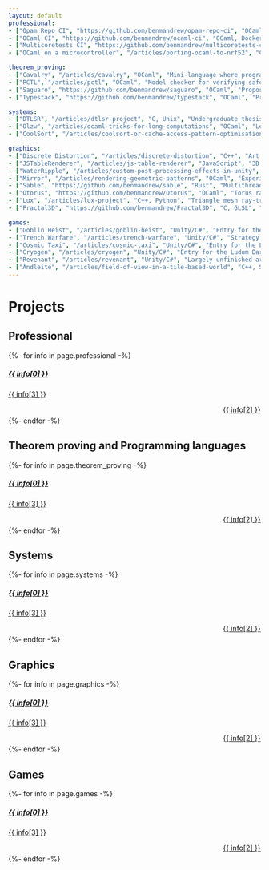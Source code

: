 ```yaml
---
layout: default
professional:
- ["Opam Repo CI", "https://github.com/benmandrew/opam-repo-ci", "OCaml, Docker", "CI for testing submissions to the Opam Repository, the central package universe for the OCaml ecosystem"]
- ["OCaml CI", "https://github.com/benmandrew/ocaml-ci", "OCaml, Docker", "CI for testing OCaml projects on a wide range of operating systems, architectures, and OCaml versions"]
- ["Multicoretests CI", "https://github.com/benmandrew/multicoretests-ci", "OCaml, Docker", "CI for stress-testing the newly introduced OCaml 5 compiler, which exposed several bugs in the multicore runtime"]
- ["OCaml on a microcontroller", "/articles/porting-ocaml-to-nrf52", "C, ARM assembly", "OCaml bytecode running on the nRF52840 board, using OMicroB for the runtime and bytecode optimisation, and RIOT OS for the base layer between the runtime and the board"]

theorem_proving:
- ["Cavalry", "/articles/cavalry", "OCaml", "Mini-language where programs can be verified for correctness using a Hoare logic-style approach"]
- ["PCTL", "/articles/pctl", "OCaml", "Model checker for verifying safety properties using Probabilistic Computation Tree Logic"]
- ["Saguaro", "https://github.com/benmandrew/saguaro", "OCaml", "Propositional logic SAT solver using the DPLL method"]
- ["Typestack", "https://github.com/benmandrew/typestack", "OCaml", "Program semantics and type system for a tiny stack-based language"]

systems:
- ["DTLSR", "/articles/dtlsr-project", "C, Unix", "Undergraduate thesis project implementing Delay-Tolerant Link-State Routing, tested on the CORE network emulator"]
- ["Olzw", "/articles/ocaml-tricks-for-long-computations", "OCaml", "Lempel-Ziv-Welch (LZW) streaming compressor and decompressor for ASCII text files"]
- ["CoolSort", "/articles/coolsort-or-cache-access-pattern-optimisation", "C", "Combining Mergesort and Insertion sort for cache-optimised sorting"]

graphics:
- ["Discrete Distortion", "/articles/discrete-distortion", "C++", "Art project demonstrating cool algorithmic image effects"]
- ["JSTableRenderer", "/articles/js-table-renderer", "JavaScript", "3D renderer using a HTML table's cells as a pixel grid"]
- ["WaterRipple", "/articles/custom-post-processing-effects-in-unity", "Unity/C#", "Demonstration of a water ripple post-processing screen-space effect "]
- ["Mirror", "/articles/rendering-geometric-patterns", "OCaml", "Experiments with repeating geometric patterns, inspired by \"Islamic Patterns: An Analytical and Cosmological Approach\" by Keith Critchlow"]
- ["Sable", "https://github.com/benmandrew/sable", "Rust", "Multithreaded simulation of falling sand"]
- ["Otorus", "https://github.com/benmandrew/Otorus", "OCaml", "Torus ray-tracer, rendering to a window or terminal"]
- ["Lux", "/articles/lux-project", "C++, Python", "Triangle mesh ray-tracer, accelerated with a bounding volume hierarchy (BVH) data structure"]
- ["Fractal3D", "https://github.com/benmandrew/Fractal3D", "C, GLSL", "Renders 3D fractals in a fragment shader on the GPU, using signed distance functions"]

games:
- ["Goblin Heist", "/articles/goblin-heist", "Unity/C#", "Entry for the Ludum Dare 48 game jam"]
- ["Trench Warfare", "/articles/trench-warfare", "Unity/C#", "Strategy game inspired by the flash game \"Warfare 1917\""]
- ["Cosmic Taxi", "/articles/cosmic-taxi", "Unity/C#", "Entry for the Ludum Dare 47 game jam"]
- ["Cryogen", "/articles/cryogen", "Unity/C#", "Entry for the Ludum Dare 46 game jam"]
- ["Revenant", "/articles/revenant", "Unity/C#", "Largely unfinished arena-based wave survival game, inspired by Devil Daggers"]
- ["Ändleite", "/articles/field-of-view-in-a-tile-based-world", "C++, SDL2", "Tech demo for field-of-view in a tile-based world"]
---
```


# Projects

## Professional

<div class="post-list row" style="margin: auto;">
  {%- for info in page.professional -%}
  <div class="col-md-6 justify-content-center" style="margin-bottom:15px">
    <a class="card h-100" href="{{ info[1] }}">
      <div class="card-body">
        <h5 class="card-title">{{ info[0] }}</h5>
        <p class="card-subtitle text-muted">{{ info[3] }}</p>
        <p class="text-warning" style="margin-top: 10px; margin-bottom: -10px" align="right">{{ info[2] }}</p>
      </div>
    </a>
  </div>
  {%- endfor -%}
</div>

## Theorem proving and Programming languages

<div class="post-list row" style="margin: auto; margin-bottom:10px">
  {%- for info in page.theorem_proving -%}
  <div class="col-md-6 justify-content-center" style="margin-bottom:15px">
    <a class="card h-100" href="{{ info[1] }}">
      <div class="card-body">
        <h5 class="card-title">{{ info[0] }}</h5>
        <p class="card-subtitle text-muted">{{ info[3] }}</p>
        <p class="text-success" style="margin-top: 10px; margin-bottom: -10px" align="right">{{ info[2] }}</p>
      </div>
    </a>
  </div>
  {%- endfor -%}
</div>

## Systems

<div class="post-list row" style="margin: auto; margin-bottom:10px">
  {%- for info in page.systems -%}
  <div class="col-md-6 justify-content-center" style="margin-bottom:15px">
    <a class="card h-100" href="{{ info[1] }}">
      <div class="card-body">
        <h5 class="card-title">{{ info[0] }}</h5>
        <p class="card-subtitle text-muted">{{ info[3] }}</p>
        <p class="text-primary" style="margin-top: 10px; margin-bottom: -10px" align="right">{{ info[2] }}</p>
      </div>
    </a>
  </div>
  {%- endfor -%}
</div>

## Graphics

<div class="post-list row" style="margin: auto; margin-bottom:10px">
  {%- for info in page.graphics -%}
  <div class="col-md-6 justify-content-center" style="margin-bottom:15px">
    <a class="card h-100" href="{{ info[1] }}">
      <div class="card-body">
        <h5 class="card-title">{{ info[0] }}</h5>
        <p class="card-subtitle text-muted">{{ info[3] }}</p>
        <p class="text-danger" style="margin-top: 10px; margin-bottom: -10px" align="right">{{ info[2] }}</p>
      </div>
    </a>
  </div>
  {%- endfor -%}
</div>

## Games

<div class="post-list row" style="margin: auto; margin-bottom:10px">
  {%- for info in page.games -%}
  <div class="col-md-6 justify-content-center" style="margin-bottom:15px">
    <a class="card h-100" href="{{ info[1] }}">
      <div class="card-body">
        <h5 class="card-title">{{ info[0] }}</h5>
        <p class="card-subtitle text-muted">{{ info[3] }}</p>
        <p class="text-info" style="margin-top: 10px; margin-bottom: -10px" align="right">{{ info[2] }}</p>
      </div>
    </a>
  </div>
  {%- endfor -%}
</div>
